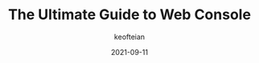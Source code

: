 ---
author: keofteian
date: 2021-09-11
permalink: false
publisher: thepracticaldev
tags:
  - guides
  - javascript
  - debugging
target_url: https://dev.to/awedis/master-the-console-5cj3
title: The Ultimate Guide to Web Console
---